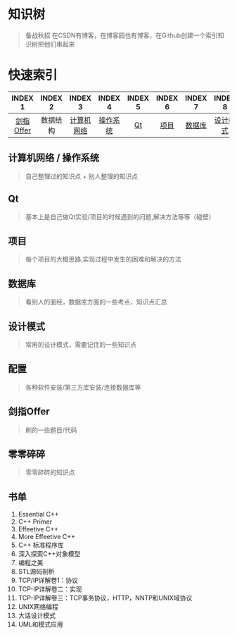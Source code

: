# 知识树
>备战秋招
在CSDN有博客，在博客园也有博客，在Github创建一个索引知识树把他们串起来

# 快速索引

| INDEX 1 | INDEX 2 | INDEX 3 | INDEX 4 | INDEX 5 | INDEX 6 | INDEX 7 | INDEX 8 | INDEX 9 | INDEX 10 |
| :-----: | :-----: | :-----: | :-----: | :-----: | :------:| :------:| :------:| :------:| :-------:|
| [剑指Offer](https://github.com/Artist-V/MySkillTree/blob/master/%E5%89%91%E6%8C%87Offer.md) | 数据结构 | [计算机网络](https://github.com/Artist-V/MySkillTree/tree/master/%E8%AE%A1%E7%AE%97%E6%9C%BA%E7%BD%91%E7%BB%9C) | [操作系统](https://github.com/Artist-V/MySkillTree/tree/master/%E6%93%8D%E4%BD%9C%E7%B3%BB%E7%BB%9F) | [Qt](https://github.com/Artist-V/MySkillTree/tree/master/Qt) | [项目](https://github.com/Artist-V/MySkillTree/tree/master/%E9%A1%B9%E7%9B%AE) | [数据库](https://github.com/Artist-V/MySkillTree/tree/master/%E6%95%B0%E6%8D%AE%E5%BA%93) | [设计模式](https://github.com/Artist-V/MySkillTree/tree/master/%E8%AE%BE%E8%AE%A1%E6%A8%A1%E5%BC%8F) | [零零碎碎](https://github.com/Artist-V/MySkillTree/blob/master/Tips.md) | [配置](https://github.com/Artist-V/MySkillTree/blob/master/配置.md) |


## 计算机网络 / 操作系统
>自己整理过的知识点 + 别人整理的知识点

## Qt
>基本上是自己做Qt实验/项目的时候遇到的问题,解决方法等等（碰壁）

## 项目
>每个项目的大概思路,实现过程中发生的困难和解决的方法

## 数据库
>看别人的面经，数据库方面的一些考点，知识点汇总

## 设计模式
>常用的设计模式，需要记住的一些知识点

## 配置
>各种软件安装/第三方库安装/连接数据库等

## 剑指Offer
>刷的一些题目/代码

## 零零碎碎
>零零碎碎的知识点

## 书单

1. Essential C++
2. C++ Primer
3. Effeetive C++
4. More Effeetive C++
5. C++ 标准程序库
6. 深入探索C++对象模型
7. 编程之美
8. STL源码剖析
9. TCP/IP详解卷1：协议
10. TCP-IP详解卷二：实现
11. TCP-IP详解卷三：TCP事务协议，HTTP，NNTP和UNIX域协议
12. UNIX网络编程
13. 大话设计模式
14. UML和模式应用
